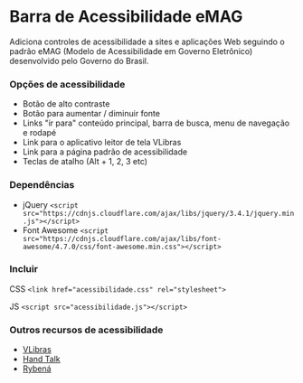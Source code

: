 # Barra de Acessibilidade eMAG

Adiciona controles de acessibilidade a sites e aplicações Web seguindo o padrão eMAG (Modelo de Acessibilidade em Governo Eletrônico) desenvolvido pelo Governo do Brasil.

### Opções de acessibilidade 

- Botão de alto contraste
- Botão para aumentar / diminuir fonte
- Links "ir para" conteúdo principal, barra de busca, menu de navegação e rodapé
- Link para o aplicativo leitor de tela VLibras
- Link para a página padrão de acessibilidade
- Teclas de atalho (Alt + 1, 2, 3 etc)

### Dependências

- jQuery `<script src="https://cdnjs.cloudflare.com/ajax/libs/jquery/3.4.1/jquery.min.js"></script>`
- Font Awesome `<script src="https://cdnjs.cloudflare.com/ajax/libs/font-awesome/4.7.0/css/font-awesome.min.css"></script>`

### Incluir

CSS `<link href="acessibilidade.css" rel="stylesheet">`

JS `<script src="acessibilidade.js"></script>`

### Outros recursos de acessibilidade

- [VLibras](http://www.vlibras.gov.br)
- [Hand Talk](https://www.handtalk.me/)
- [Rybená](http://portal.rybena.com.br)

